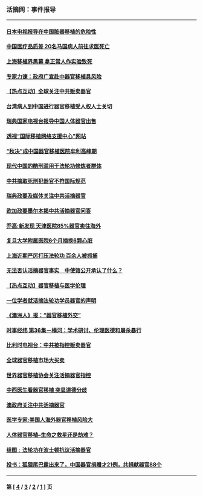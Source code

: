 ### 活摘网：事件报导
---
#### [日本电视报导在中国脏器移植的危险性](../../pages/nf5877/n1507307.md) 
#### [中国医疗品质差 20名马国病人前往求医死亡](../../pages/nf5877/n1507252.md) 
#### [上海移植界黑幕 拿正常人作实验致死](../../pages/nf5877/n1495281.md) 
#### [专家力谏：政府广宣赴中器官移植具风险](../../pages/nf5877/n1488000.md) 
#### [【热点互动】全球关注中共贩卖器官](../../pages/nf5877/n1475307.md) 
#### [台湾病人到中国进行器官移植受人权人士关切](../../pages/nf5877/n1472701.md) 
#### [瑞典国家电视台报导中国人体器官出售](../../pages/nf5877/n1472593.md) 
#### [透视“国际移植网络支援中心”网站](../../pages/nf5877/n1467604.md) 
#### [“秋决”成中国器官移植医院牟利高峰期](../../pages/nf5877/n1462902.md) 
#### [现代中国的酷刑滥用于法轮功修炼者群体](../../pages/nf5877/n1463399.md) 
#### [中共摘取死刑犯器官不符国际规范](../../pages/nf5877/n1461955.md) 
#### [瑞典政要及媒体关注中共活摘器官](../../pages/nf5877/n1447200.md) 
#### [欧加政要墨尔本揭中共活摘器官问答](../../pages/nf5877/n1448011.md) 
#### [乔高:新发现 天津医院85%器官卖往海外](../../pages/nf5877/n1433156.md) 
#### [复旦大学附属医院6个月摘换6颗心脏](../../pages/nf5877/n1419317.md) 
#### [上海近期严厉打压法轮功  百余人被抓捕](../../pages/nf5877/n1419294.md) 
#### [无法否认活摘器官事实　中使馆公开承认了什么？](../../pages/nf5877/n1418961.md) 
#### [【热点互动】器官移植与医学伦理](../../pages/nf5877/n1416763.md) 
#### [一位学者就活摘法轮功学员器官的声明](../../pages/nf5877/n1415652.md) 
#### [《澳洲人》报：“器官移植外交”](../../pages/nf5877/n1409815.md) 
#### [时事经纬 第36集－横河：学术研讨、伦理医德和屠杀暴行](../../pages/nf5877/n1407112.md) 
#### [比利时电视台：中共被指控贩卖器官](../../pages/nf5877/n1404555.md) 
#### [全球器官移植市场大买卖](../../pages/nf5877/n1402976.md) 
#### [世界器官移植协会关注活摘器官指控](../../pages/nf5877/n1402758.md) 
#### [中西医生看器官移植 突显道德分歧](../../pages/nf5877/n1401861.md) 
#### [澳政府关注中共活摘器官](../../pages/nf5877/n1401358.md) 
#### [医学专家:美国人海外器官移植风险大](../../pages/nf5877/n1401097.md) 
#### [人体器官移植–生命之救星还是劫难？](../../pages/nf5877/n1400660.md) 
#### [组图﹕法轮功在波士顿抗议活摘器官](../../pages/nf5877/n1400453.md) 
#### [投书：狐狸尾巴露出来了，中国器官捐赠才21例，共捐献器官88个](../../pages/nf5877/n1397702.md) 

---
#### 第 [ [4](./4.md) / [3](./3.md) / [2](./2.md) / [1](./1.md) ] 页
